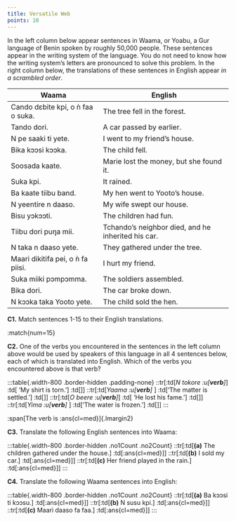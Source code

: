 ```yaml
---
title: Versatile Web
points: 10
---
```


In the left column below appear sentences in Waama, or Yoabu, a Gur language of Benin spoken by roughly
50,000 people. These sentences appear in the writing system of the language. You do not need to know how
the writing system’s letters are pronounced to solve this problem. In the right column below, the translations
of these sentences in English appear *in a scrambled order*.

| Waama | English |
|-|-|
| Cando dɛbite kpi, o ǹ faa o suka.| The tree fell in the forest.|
| Tando dori.| A car passed by earlier.|
| N pe saaki ti yete.| I went to my friend’s house.|
| Bika kɔɔsi kɔɔka.| The child fell.|
| Soosada kaate.| Marie lost the money, but she found it.|
| Suka kpi.| It rained.|
| Ba kaate tiibu band.| My hen went to Yooto’s house.|
| N yeentire n daaso.| My wife swept our house.|
| Bisu yɔkɔɔti.| The children had fun.|
| Tiibu dori puŋa mii.| Tchando’s neighbor died, and he inherited his car.|
| N taka n daaso yete.| They gathered under the tree.|
| Maari dikitifa pei, o ǹ fa piisi.| I hurt my friend.|
| Suka miiki pɔmpɔmma.| The soldiers assembled.|
| Bika dori.| The car broke down.|
| N kɔɔka taka Yooto yete.| The child sold the hen.|


**C1.** Match sentences 1-15 to their English translations.

:match{num=15}

**C2.** One of the verbs you encountered in the sentences in the left column above would be used by speakers
of this language in all 4 sentences below, each of which is translated into English. Which of the verbs you
encountered above is that verb?

:::table{.width-800 .border-hidden .padding-none}
::tr[:td[*N tokore :u[**verb**]*] :td[ ‘My shirt is torn.’] :td[]]
::tr[:td[*Yaama :u[**verb**]* ] :td[‘The matter is settled.’] :td[]]
::tr[:td[*O beere :u[**verb**]*] :td[ ‘He lost his fame.’] :td[]]
::tr[:td[*Yima :u[**verb**]* ] :td[‘The water is frozen.’] :td[]]
:::

:span[The verb is :ans{cl=med}]{.lmargin2}

**C3.** Translate the following English sentences into Waama:

:::table{.width-800 .border-hidden .no1Count .no2Count}
::tr[:td[**(a)** The children gathered under the house.] :td[:ans{cl=med}]]
::tr[:td[**(b)** I sold my car.] :td[:ans{cl=med}]]
::tr[:td[**(c)** Her friend played in the rain.] :td[:ans{cl=med}]]
:::

**C4.** Translate the following Waama sentences into English:

:::table{.width-800 .border-hidden .no1Count .no2Count}
::tr[:td[**(a)** Ba kɔɔsi ti kɔɔsu.] :td[:ans{cl=med}]]
::tr[:td[**(b)** N susu kpi.] :td[:ans{cl=med}]]
::tr[:td[**(c)** Maari daaso fa faa.] :td[:ans{cl=med}]]
:::